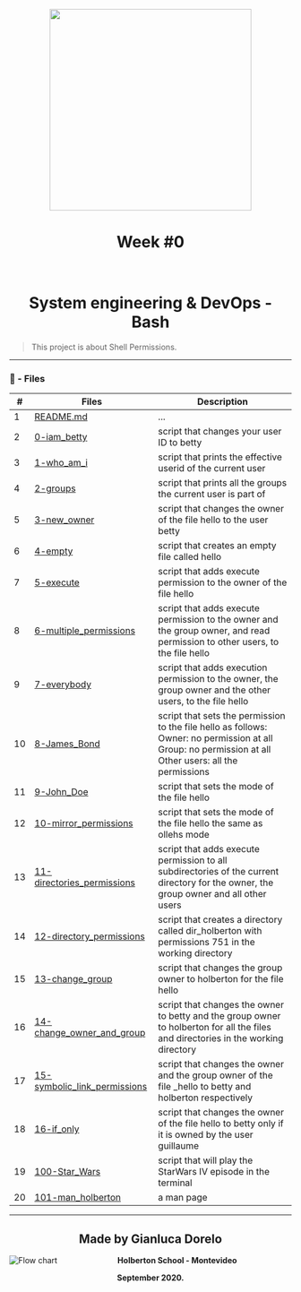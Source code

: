<p align="center">
  <img src="https://www.holbertonschool.com/holberton-logo.png" width="360"/>
   <h1 align="center">Week #0</h1>
    <br>

<h1 align="center">System engineering & DevOps - Bash</h1>


> This project is about Shell Permissions.

---
### :memo: - Files

#|Files|Description
---|---|---
1|[README.md](./README.md)| ...
2|[0-iam_betty](./0-iam_betty)|script that changes your user ID to betty
3|[1-who_am_i](./1-who_am_i)|script that prints the effective userid of the current user
4|[2-groups](./2-groups)|script that prints all the groups the current user is part of
5|[3-new_owner](./3-new_owner)|script that changes the owner of the file hello to the user betty
6|[4-empty](./4-empty)|script that creates an empty file called hello
7|[5-execute](./5-execute)|script that adds execute permission to the owner of the file hello
8|[6-multiple_permissions](./6-multiple_permissions)|script that adds execute permission to the owner and the group owner, and read permission to other users, to the file hello
9|[7-everybody](./7-everybody)|script that adds execution permission to the owner, the group owner and the other users, to the file hello
10|[8-James_Bond](./8-James_Bond)|script that sets the permission to the file hello as follows: Owner: no permission at all Group: no permission at all Other users: all the permissions
11|[9-John_Doe](./9-John_Doe)|script that sets the mode of the file hello
12|[10-mirror_permissions](./10-mirror_permissions)|script that sets the mode of the file hello the same as ollehs mode
13|[11-directories_permissions](./11-directories_permissions)|script that adds execute permission to all subdirectories of the current directory for the owner, the group owner and all other users
14|[12-directory_permissions](./12-directory_permissions)|script that creates a directory called dir_holberton with permissions 751 in the working directory
15|[13-change_group](./13-change_group)|script that changes the group owner to holberton for the file hello
16|[14-change_owner_and_group](./14-change_owner_and_group)|script that changes the owner to betty and the group owner to holberton for all the files and directories in the working directory
17|[15-symbolic_link_permissions](./15-symbolic_link_permissions)|script that changes the owner and the group owner of the file _hello to betty and holberton respectively
18|[16-if_only](./16-if_only)|script that changes the owner of the file hello to betty only if it is owned by the user guillaume
19|[100-Star_Wars](./100-Star_Wars)|script that will play the StarWars IV episode in the terminal
20|[101-man_holberton](./101-man_holberton)|a man page



---
<p align="center">
    <h2 align="center">Made by Gianluca Dorelo</h2>
      <p align="center">
 </a>
      </p>
</p>

<p align="center">
   <img src="https://www.holbertonschool.com/holberton-logo.png"
     alt="Flow chart"
     style="float: left; margin-right: 10px;">
</p>
<p align="center">
<b>Holberton School - Montevideo<b><br>
</p>
<p align="center">
<b>September 2020.<b>
</p>
